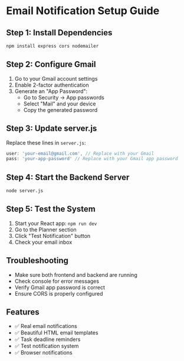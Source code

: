 # Email Notification Setup Guide

## Step 1: Install Dependencies
```bash
npm install express cors nodemailer
```

## Step 2: Configure Gmail
1. Go to your Gmail account settings
2. Enable 2-factor authentication
3. Generate an "App Password":
   - Go to Security → App passwords
   - Select "Mail" and your device
   - Copy the generated password

## Step 3: Update server.js
Replace these lines in `server.js`:
```javascript
user: 'your-email@gmail.com', // Replace with your Gmail
pass: 'your-app-password' // Replace with your Gmail app password
```

## Step 4: Start the Backend Server
```bash
node server.js
```

## Step 5: Test the System
1. Start your React app: `npm run dev`
2. Go to the Planner section
3. Click "Test Notification" button
4. Check your email inbox

## Troubleshooting
- Make sure both frontend and backend are running
- Check console for error messages
- Verify Gmail app password is correct
- Ensure CORS is properly configured

## Features
- ✅ Real email notifications
- ✅ Beautiful HTML email templates
- ✅ Task deadline reminders
- ✅ Test notification system
- ✅ Browser notifications 